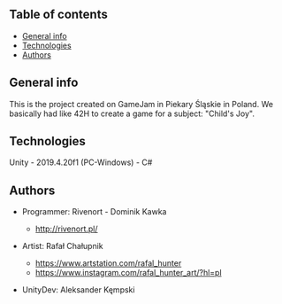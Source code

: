 ## Table of contents
* [General info](#general-info)
* [Technologies](#technologies)
* [Authors](#authors)

## General info
This is the project created on GameJam in Piekary Śląskie in Poland.
We basically had like 42H to create a game for a subject: "Child's Joy".

	
## Technologies
Unity - 2019.4.20f1 (PC-Windows) - C#
	
## Authors
* Programmer: Rivenort - Dominik Kawka <br />
    * http://rivenort.pl/
	
* Artist: Rafał Chałupnik <br />
    * https://www.artstation.com/rafal_hunter <br />
    * https://www.instagram.com/rafal_hunter_art/?hl=pl <br />

* UnityDev: Aleksander Kęmpski